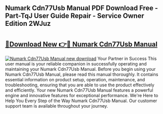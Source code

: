 ## Numark Cdn77Usb Manual PDF Download Free - Part-TqJ User Guide Repair - Service Owner Edition 2WJuz

# <h2><a href="http://cf24208.oget.top/?id=Numark+Cdn77Usb+Manual">🔗Download New 👉🔴 Numark Cdn77Usb Manual</a></h2>

[![Numark Cdn77Usb Manual new download](https://i.imgur.com/5g1atiW.png)](http://cf24208.oget.top/?id=Numark+Cdn77Usb+Manual)
Your Partner in Success This user manual is your reliable companion in successfully operating and maintaining your Numark Cdn77Usb Manual. Before you begin using your Numark Cdn77Usb Manual, please read this manual thoroughly. It contains essential information on product setup, operation, maintenance, and troubleshooting, ensuring that you are able to use the product effectively and efficiently. Your new Numark Cdn77Usb Manual features a powerful engine and innovative features for exceptional performance. We're Here to Help You Every Step of the Way Numark Cdn77Usb Manual. Our customer support team is available throughout your journey.
